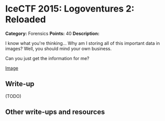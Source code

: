 # IceCTF 2015: Logoventures 2: Reloaded

**Category:** Forensics
**Points:** 40
**Description:** 

<p>I know what you're thinking... Why am I storing all of this important data in images? Well, you should mind your own business.</p><p>Can you just get the information for me?</p> <p><a target='_blank' href='/problem-static/stage1/forensics/logoventures2/logo.jpg'>Image</a></p>

## Write-up

(TODO)

## Other write-ups and resources

